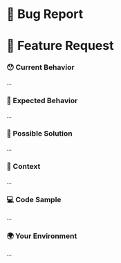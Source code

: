 <!---
Thanks for filing an issue 😄 ! Before you submit, please read the following:

Search open/closed issues before submitting since someone might have asked the same thing before!
-->

<!--- Choose one (remove the other) -->

# 🐛 Bug Report

# 🙋 Feature Request

### 😯 Current Behavior

<!--- If you're describing a bug, tell us what happens instead of the expected behavior
      If you're seeing an error, please include the full error message and stack trace -->
...

### 🤔 Expected Behavior

<!--- If you're describing a bug, tell us what should happen
      If you're suggesting a change/improvement, tell us how it should work -->
...

### 💁 Possible Solution <!-- optional -->

<!--- Suggest a fix/reason for the bug or ideas how to implement the addition or change -->
...

### 🔦 Context <!-- optional -->

<!--- How has this issue affected you? What are you trying to accomplish?
      Providing context helps us come up with a solution that is most useful in the real world -->
...

### 💻 Code Sample

<!--- If you are seeing an error, please provide your github repository (preferable), gist or inline sample code to reproduce the issue. -->
...

### 🌍 Your Environment

<!--- yoshi v2.1.3 and above - Run `npx yoshi info` in your terminal and paste the output below -->
<!--- yoshi v2.1.2 and below - Manually include as many relevant details about the environment you experienced the bug in. In addition, paste below your `yoshi` config block from your `package.json`. -->
...